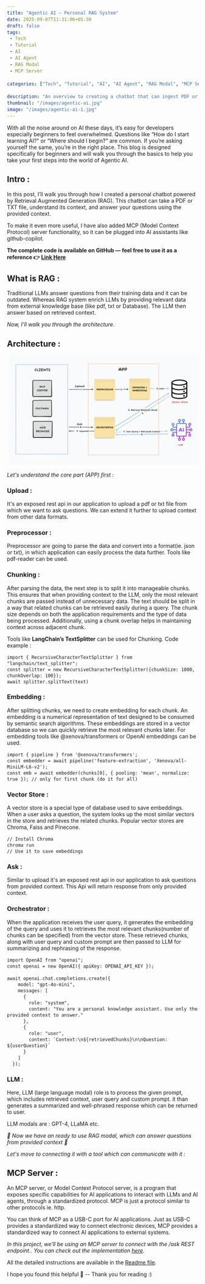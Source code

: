 ```yaml
---
title: "Agentic AI – Personal RAG System"
date: 2025-09-07T11:31:06+05:30
draft: false
tags: 
 - Tech
 - Tutorial
 - AI
 - AI Agent
 - RAG Modal
 - MCP Server

categories: ["Tech", "Tutorial", "AI", "AI Agent", "RAG Modal", "MCP Server"]

description: "An overview to creating a chatbot that can ingest PDF or TXT documents and answer questions directly from their content."
thumbnail: "/images/agentic-ai.jpg"
image: "/images/agentic-ai-1.jpg"
---
```


With all the noise around on AI these days, it’s easy for developers especially beginners to feel overwhelmed. Questions like “How do I start learning AI?” or “Where should I begin?” are common. If you’re asking yourself the same, you’re in the right place. This blog is designed specifically for beginners and will walk you through the basics to help you take your first steps into the world of Agentic AI.


## Intro : 

In this post, I’ll walk you through how I created a personal chatbot powered by Retrieval Augmented Generation (RAG). This chatbot can take a PDF or TXT file, understand its context, and answer your questions using the provided context.

To make it even more useful, I have also added MCP (Model Context Protocol) server functionality, so it can be plugged into AI assistants like github-copilot.

**The complete code is available on GitHub — feel free to use it as a reference 👉 [Link Here](https://github.com/subhashydv/personal-ai-chatbot)**

## What is RAG : 

Traditional LLMs answer questions from their training data and it can be outdated. Whereas RAG system enrich LLMs by providing relevant data from external knowledge base (like pdf, txt or Database). The LLM then answer based on retrieved context.

*Now, I'll walk you through the architecture.*

## Architecture : 

![architecture](/images/ai-architecture.png)

*Let's understand the core part (APP) first :*

### Upload : 

It's an exposed rest api in our application to upload a pdf or txt file from which we want to ask questions. We can extend it further to upload context from other data formats.

### Preprocessor : 

Preprocessor are going to parse the data and convert into a format(ie. json or txt), in which application can easily process the data further. Tools like pdf-reader can be used.

### Chunking : 

After parsing the data, the next step is to split it into manageable chunks. This ensures that when providing context to the LLM, only the most relevant chunks are passed instead of unnecessary data. The text should be split in a way that related chunks can be retrieved easily during a query. The chunk size depends on both the application requirements and the type of data being processed. Additionally, using a chunk overlap helps in maintaining context across adjacent chunk.

Tools like **LangChain’s TextSplitter** can be used for Chunking. 
Code example : 

```
import { RecursiveCharacterTextSplitter } from "langchain/text_splitter";
const splitter = new RecursiveCharacterTextSplitter({chunkSize: 1000, chunkOverlap: 100});
await splitter.splitText(text)
```


### Embedding : 

After splitting chunks, we need to create embedding for each chunk. An embedding is a numerical representation of text designed to be consumed by semantic search algorithms. These embeddings are stored in a vector database so we can quickly retrieve the most relevant chunks later. 
For embedding tools like @xenova/transformers or OpenAI embeddings can be used.

```
import { pipeline } from '@xenova/transformers';
const embedder = await pipeline('feature-extraction', 'Xenova/all-MiniLM-L6-v2');
const emb = await embedder(chunks[0], { pooling: 'mean', normalize: true }); // only for first chunk (do it for all)
```


### Vector Store : 

A vector store is a special type of database used to save embeddings. When a user asks a question, the system looks up the most similar vectors in the store and retrieves the related chunks.
Popular vector stores are Chroma, Faiss and Pinecone.

```
// Install Chroma
chroma run 
// Use it to save embeddings
```

### Ask : 

Similar to upload it's an exposed rest api in our application to ask questions from provided context. This Api will return response from only provided context.

### Orchestrator : 

When the application receives the user query, it generates the embedding of the query and uses it to retrieves the most relevant chunks(number of chunks can be specified) from the vector store. These retrieved chunks, along with user query and custom prompt are then passed to LLM for summarizing and rephrasing of the response.

```
import OpenAI from "openai";
const openai = new OpenAI({ apiKey: OPENAI_API_KEY });

await openai.chat.completions.create({
    model: "gpt-4o-mini",
    messages: [
      {
        role: "system",
        content: "You are a personal knowledge assistant. Use only the provided context to answer."
      },
      {
        role: "user",
        content: `Context:\n${retrievedChunks}\n\nQuestion: ${userQuestion}`
      }
    ]
  });
```

### LLM : 

Here, LLM (large language modal) role is to process the given prompt, which includes retrieved context, user query and custom prompt. it than generates a summarized and well-phrased response which can be returned to user.

LLM modals are : GPT-4, LLaMA etc.

*🎉 Now we have an ready to use RAG modal, which can answer questions from provided context 🎉*

*Let's move to connecting it with a tool which can communicate with it :*

## MCP Server : 

An MCP server, or Model Context Protocol server, is a program that exposes specific capabilities for AI applications to interact with LLMs and AI agents, through a standardized protocol. MCP is just a protocol similar to other protocols ie. http.

You can think of MCP as a USB-C port for AI applications. Just as USB-C provides a standardized way to connect electronic devices, MCP provides a standardized way to connect AI applications to external systems.

*In this project, we’ll be using an MCP server to connect with the /ask REST endpoint.. You can check out the implementation [here](https://github.com/subhashydv/personal-ai-chatbot/blob/main/mcp/server.js).* 

All the detailed instructions are available in the [Readme file](https://github.com/subhashydv/personal-ai-chatbot/blob/main/README.md).

I hope you found this helpful 🙂 -- Thank you for reading :)